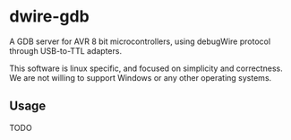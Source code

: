 # dwire-gdb

A GDB server for AVR 8 bit microcontrollers, using debugWire protocol through
USB-to-TTL adapters.

This software is linux specific, and focused on simplicity and correctness. We
are not willing to support Windows or any other operating systems.


## Usage

TODO
